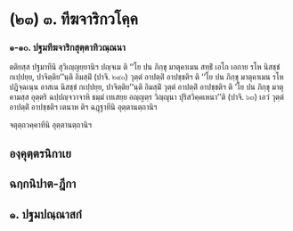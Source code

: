 <h1>(๒๓) ๓. ทีฆจาริกวโคฺค</h1>
<h3>๑-๑๐. ปฐมทีฆจาริกสุตฺตาทิวณฺณนา</h3>
<p> ตติยสฺส ปฐมาทีนิ สุวิเญฺญยฺยานิฯ ปญฺจเม ติ ‘‘โย ปน ภิกฺขุ มาตุคาเมน สทฺธิํ เอโก เอกาย รโห นิสชฺชํ กเปฺปยฺย, ปาจิตฺติย’’นฺติ อิมสฺมิํ  (ปาจิ. ๒๙๐) วุตฺตํ อาปตฺติํ อาปชฺชติฯ ติ ‘‘โย ปน ภิกฺขุ มาตุคาเมน รโห ปฎิจฺฉเนฺน อาสเน นิสชฺชํ กเปฺปยฺย, ปาจิตฺติย’’นฺติ อิมสฺมิํ วุตฺตํ อาปตฺติํ อาปชฺชติฯ   ติ ‘โย ปน ภิกฺขุ มาตุคามสฺส อุตฺตริ ฉปฺปญฺจวาจาหิ ธมฺมํ เทเสยฺย อญฺญตฺร  วิญฺญุนา ปุริสวิคฺคเหนา’’ติ (ปาจิ. ๖๓) เอวํ วุตฺตํ อาปตฺติํ อาปชฺชติฯ เตนาห ติฯ ฉฎฺฐาทีนิ อุตฺตานตฺถานิฯ</p>

</p>

</p>


<p> จตุตฺถวคฺคาทีนิ อุตฺตานตฺถานิฯ</p>

</p>

</p>

</p>


<h2>องฺคุตฺตรนิกาเย</h2>
<h2>ฉกฺกนิปาต-ฎีกา</h2>
<h2>๑. ปฐมปณฺณาสกํ</h2>